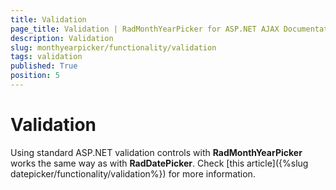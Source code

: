 ```yaml
---
title: Validation
page_title: Validation | RadMonthYearPicker for ASP.NET AJAX Documentation
description: Validation
slug: monthyearpicker/functionality/validation
tags: validation
published: True
position: 5
---
```


# Validation


Using standard ASP.NET validation controls with **RadMonthYearPicker** works the same way as with **RadDatePicker**. Check [this article]({%slug datepicker/functionality/validation%}) for more information.


